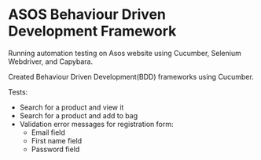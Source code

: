 # ASOS Behaviour Driven Development Framework

Running automation testing on Asos website using Cucumber, Selenium Webdriver, and Capybara.

Created Behaviour Driven Development(BDD) frameworks using Cucumber.

Tests:
* Search for a product and view it
* Search for a product and add to bag
* Validation error messages for registration form:
  * Email field
  * First name field
  * Password field
